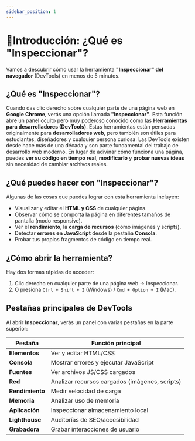 ```yaml
---
sidebar_position: 1
---
```


# 🧩Introducción: ¿Qué es "Inspeccionar"?

Vamos a descubrir cómo usar la herramienta **"Inspeccionar" del navegador** (DevTools) en menos de 5 minutos.

## ¿Qué es "Inspeccionar"?

Cuando das clic derecho sobre cualquier parte de una página web en **Google Chrome**, verás una opción llamada **"Inspeccionar"**. Esta función abre un panel oculto pero muy poderoso conocido como las **Herramientas para desarrolladores (DevTools)**. Estas herramientas están pensadas originalmente para **desarrolladores web**, pero también son útiles para estudiantes, diseñadores y cualquier persona curiosa. Las DevTools existen desde hace más de una década y son parte fundamental del trabajo de desarrollo web moderno. En lugar de adivinar cómo funciona una página, puedes **ver su código en tiempo real**, **modificarlo** y **probar nuevas ideas** sin necesidad de cambiar archivos reales.

## ¿Qué puedes hacer con "Inspeccionar"?

Algunas de las cosas que puedes lograr con esta herramienta incluyen:

- Visualizar y editar el **HTML y CSS** de cualquier página.
- Observar cómo se comporta la página en diferentes tamaños de pantalla (modo responsive).
- Ver el **rendimiento**, la **carga de recursos** (como imágenes y scripts).
- Detectar **errores en JavaScript** desde la pestaña **Consola**.
- Probar tus propios fragmentos de código en tiempo real.

## ¿Cómo abrir la herramienta?

Hay dos formas rápidas de acceder:

1. Clic derecho en cualquier parte de una página web → Inspeccionar.
2. O presiona `Ctrl + Shift + I` (Windows) / `Cmd + Option + I` (Mac).

## Pestañas principales de DevTools

Al abrir **Inspeccionar**, verás un panel con varias pestañas en la parte superior:

| Pestaña       | Función principal |
|--------------|-------------------|
| **Elementos** | Ver y editar HTML/CSS |
| **Consola** | Mostrar errores y ejecutar JavaScript |
| **Fuentes** | Ver archivos JS/CSS cargados |
| **Red** | Analizar recursos cargados (imágenes, scripts) |
| **Rendimiento** | Medir velocidad de carga |
| **Memoria** | Analizar uso de memoria |
| **Aplicación** | Inspeccionar almacenamiento local |
| **Lighthouse** | Auditorías de SEO/accesibilidad |
| **Grabadora** | Grabar interacciones de usuario |
